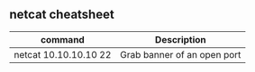 ## netcat cheatsheet

|command|Description|
|---|---|
|netcat 10.10.10.10 22|Grab banner of an open port|